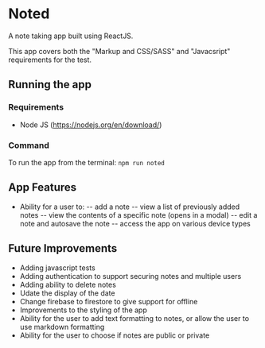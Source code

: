 # Noted

A note taking app built using ReactJS.

This app covers both the "Markup and CSS/SASS" and "Javacsript" requirements for the test.

## Running the app

### Requirements

* Node JS (https://nodejs.org/en/download/)

### Command

To run the app from the terminal:
`npm run noted`

## App Features

* Ability for a user to:
  -- add a note
  -- view a list of previously added notes
  -- view the contents of a specific note (opens in a modal)
  -- edit a note and autosave the note
  -- access the app on various device types

## Future Improvements

* Adding javascript tests
* Adding authentication to support securing notes and multiple users
* Adding ability to delete notes
* Udate the display of the date
* Change firebase to firestore to give support for offline
* Improvements to the styling of the app
* Ability for the user to add text formatting to notes, or allow the user to use markdown formatting
* Ability for the user to choose if notes are public or private
